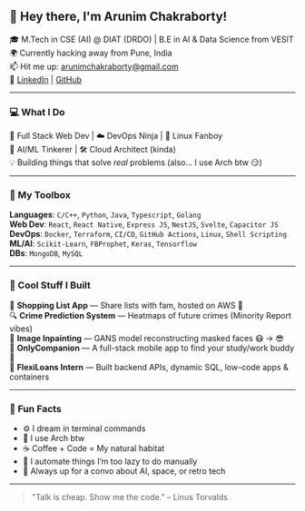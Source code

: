## 👋 Hey there, I'm Arunim Chakraborty! 

🎓 M.Tech in CSE (AI) @ DIAT (DRDO) | B.E in AI & Data Science from VESIT  
🌍 Currently hacking away from Pune, India  
📫 Hit me up: [arunimchakraborty@gmail.com](mailto:arunimchakraborty@gmail.com)  
🔗 [LinkedIn](https://linkedin.com/in/arunimchakraborty) | [GitHub](https://github.com/Arunimchakraborty)

---

### 💻 What I Do

🚀 Full Stack Web Dev | ☁️ DevOps Ninja | 🐧 Linux Fanboy  
🧠 AI/ML Tinkerer | 🛠️ Cloud Architect (kinda)  
💡 Building things that solve *real* problems (also... I use Arch btw 😏)

---

### 🧰 My Toolbox

**Languages**: `C/C++`, `Python`, `Java`, `Typescript`, `Golang`  
**Web Dev**: `React`, `React Native`, `Express JS`, `NestJS`, `Svelte`, `Capacitor JS`  
**DevOps**: `Docker`, `Terraform`, `CI/CD`, `GitHub Actions`, `Linux`, `Shell Scripting`  
**ML/AI**: `Scikit-Learn`, `FBProphet`, `Keras`, `Tensorflow`  
**DBs**: `MongoDB`, `MySQL`  

---

### 🔨 Cool Stuff I Built

🛒 **Shopping List App** — Share lists with fam, hosted on AWS 🚀  
🔍 **Crime Prediction System** — Heatmaps of future crimes (Minority Report vibes)  
🧠 **Image Inpainting** — GANS model reconstructing masked faces 😷 → 😎  
👥 **OnlyCompanion** — A full-stack mobile app to find your study/work buddy 💬  
🏢 **FlexiLoans Intern** — Built backend APIs, dynamic SQL, low-code apps & containers

---

### 🧠 Fun Facts

- ⚙️ I dream in terminal commands  
- 🐧 I use Arch btw  
- ☕ Coffee + Code = My natural habitat  
- 🔧 I automate things I’m too lazy to do manually  
- 🌌 Always up for a convo about AI, space, or retro tech

---

> "Talk is cheap. Show me the code." – Linus Torvalds
